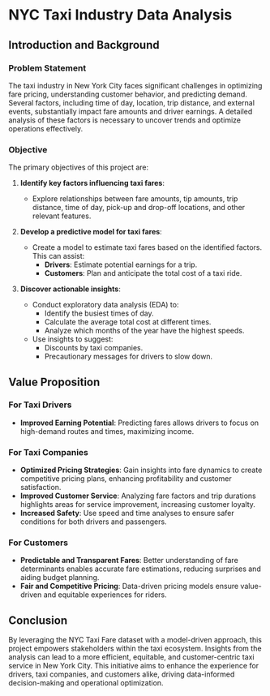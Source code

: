 # NYC Taxi Industry Data Analysis

## Introduction and Background

### Problem Statement
The taxi industry in New York City faces significant challenges in optimizing fare pricing, understanding customer behavior, and predicting demand. Several factors, including time of day, location, trip distance, and external events, substantially impact fare amounts and driver earnings. A detailed analysis of these factors is necessary to uncover trends and optimize operations effectively.

### Objective
The primary objectives of this project are:

1. **Identify key factors influencing taxi fares**:
   - Explore relationships between fare amounts, tip amounts, trip distance, time of day, pick-up and drop-off locations, and other relevant features.

2. **Develop a predictive model for taxi fares**:
   - Create a model to estimate taxi fares based on the identified factors. This can assist:
     - **Drivers**: Estimate potential earnings for a trip.
     - **Customers**: Plan and anticipate the total cost of a taxi ride.

3. **Discover actionable insights**:
   - Conduct exploratory data analysis (EDA) to:
     - Identify the busiest times of day.
     - Calculate the average total cost at different times.
     - Analyze which months of the year have the highest speeds.
   - Use insights to suggest:
     - Discounts by taxi companies.
     - Precautionary messages for drivers to slow down.

## Value Proposition

### For Taxi Drivers
- **Improved Earning Potential**: Predicting fares allows drivers to focus on high-demand routes and times, maximizing income.

### For Taxi Companies
- **Optimized Pricing Strategies**: Gain insights into fare dynamics to create competitive pricing plans, enhancing profitability and customer satisfaction.
- **Improved Customer Service**: Analyzing fare factors and trip durations highlights areas for service improvement, increasing customer loyalty.
- **Increased Safety**: Use speed and time analyses to ensure safer conditions for both drivers and passengers.

### For Customers
- **Predictable and Transparent Fares**: Better understanding of fare determinants enables accurate fare estimations, reducing surprises and aiding budget planning.
- **Fair and Competitive Pricing**: Data-driven pricing models ensure value-driven and equitable experiences for riders.

## Conclusion
By leveraging the NYC Taxi Fare dataset with a model-driven approach, this project empowers stakeholders within the taxi ecosystem. Insights from the analysis can lead to a more efficient, equitable, and customer-centric taxi service in New York City. This initiative aims to enhance the experience for drivers, taxi companies, and customers alike, driving data-informed decision-making and operational optimization.
